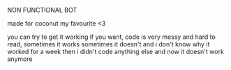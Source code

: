 NON FUNCTIONAL BOT

made for coconut my favourite <3

you can try to get it working if you want, code is very messy and hard to read, sometimes it works sometimes it doesn't and i don't know why
it worked for a week then i didn't code anything else and now it doesn't work anymore
